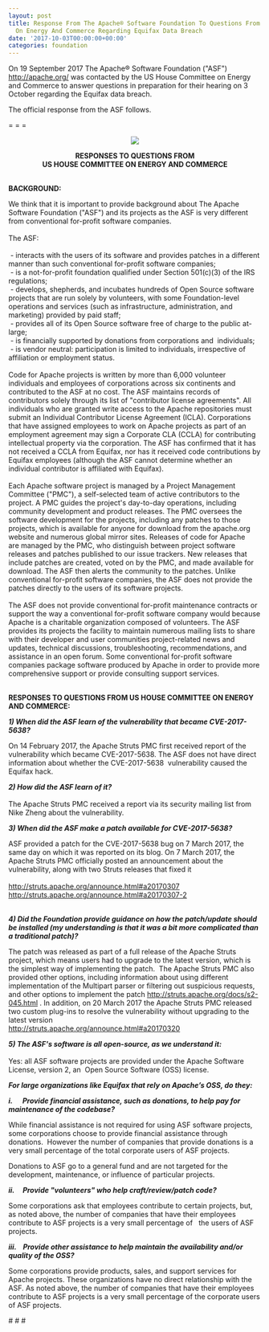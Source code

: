 ```yaml
---
layout: post
title: Response From The Apache® Software Foundation To Questions From US House Committee
  On Energy And Commerce Regarding Equifax Data Breach
date: '2017-10-03T00:00:00+00:00'
categories: foundation
---
```

<p>On 19 September 2017 The Apache® Software Foundation (&quot;ASF&quot;) <a href="http://apache.org/">http://apache.org/</a> was contacted by the US House Committee on Energy and Commerce to answer questions in preparation for their hearing on 3 October regarding the Equifax data breach. </p> 
  <p>The official response from the ASF follows.</p> 
  <p>= = =</p> 
  <p style="text-align: center;"><img src="https://blogs.apache.org/foundation/mediaresource/94cb81dc-c86e-4310-82d3-8c22df8736af" /> </p> 
  <p> </p> 
  <div style="text-align: center;"><strong>RESPONSES TO QUESTIONS FROM<br /></strong><strong> 
      <div style="display: inline !important;"> 
        <p style="display: inline !important;"><strong>US HOUSE COMMITTEE ON ENERGY AND COMMERCE<br /><br /></strong></p> 
      </div></strong></div> 
  <p style="display: inline !important;"> </p> 
  <div> 
    <p style="text-align: left;"><strong>BACKGROUND:</strong></p> 
  </div> 
  <div>We think that it is important to provide background about The Apache Software Foundation (&quot;ASF&quot;) and its projects as the ASF is very different from conventional for-profit software companies.</div> 
  <div><br /></div> 
  <div>The ASF:</div> 
  <div><br /></div> 
  <div>&nbsp;- interacts with the users of its software and provides patches in a different manner than such conventional for-profit software companies;</div> 
  <div>&nbsp;- is a not-for-profit foundation qualified under Section 501(c)(3) of the IRS regulations;</div> 
  <div>&nbsp;- develops, shepherds, and incubates hundreds of Open Source software projects that are run solely by volunteers, with some Foundation-level operations and services (such as infrastructure, administration, and marketing) provided by paid staff;</div> 
  <div>&nbsp;- provides all of its Open Source software free of charge to the public at-large;</div> 
  <div>&nbsp;- is financially supported by donations from corporations and &nbsp;individuals;&nbsp;</div> 
  <div>&nbsp;- is vendor neutral: participation is limited to individuals, irrespective of affiliation or employment status.</div> 
  <div><br /></div> 
  <div>Code for Apache projects is written by more than 6,000 volunteer individuals and employees of corporations across six continents and contributed to the ASF at no cost. The ASF maintains records of contributors solely through its list of &quot;contributor license agreements&quot;. All individuals who are granted write access to the Apache repositories must submit an Individual Contributor License Agreement (ICLA). Corporations that have assigned employees to work on Apache projects as part of an employment agreement may sign a Corporate CLA (CCLA) for contributing intellectual property via the corporation. The ASF has confirmed that it has not received a CCLA from Equifax, nor has it received code contributions by Equifax employees (although the ASF cannot determine whether an individual contributor is affiliated with Equifax).</div> 
  <div><br /></div> 
  <div>Each Apache software project is managed by a Project Management Committee (&quot;PMC&quot;), a self-selected team of active contributors to the project. A PMC guides the project's day-to-day operations, including community development and product releases. The PMC oversees the software development for the projects, including any patches to those projects, which is available for anyone for download from the apache.org website and numerous global mirror sites. Releases of code for Apache</div> 
  <div>are managed by the PMC, who distinguish between project software releases and patches published to our issue trackers. New releases that include patches are created, voted on by the PMC, and made available for download. The ASF then alerts the community to the patches. Unlike conventional for-profit software companies, the ASF does not provide the patches directly to the users of its software projects.</div> 
  <div><br /></div> 
  <div>The ASF does not provide conventional for-profit maintenance contracts or support the way a conventional for-profit software company would because Apache is a charitable organization composed of volunteers. The ASF provides its projects the facility to maintain numerous mailing lists to share with their developer and user communities project-related news and updates, technical discussions, troubleshooting, recommendations, and assistance in an open forum. Some conventional for-profit software companies package software produced by Apache in order to provide more comprehensive support or provide consulting support services.<br /><br /></div> 
  <div> 
    <p><strong>RESPONSES TO QUESTIONS FROM US HOUSE COMMITTEE ON ENERGY AND COMMERCE:</strong></p> 
  </div> 
  <div><strong><em>1) When did the ASF learn of the vulnerability that became CVE-2017-5638?</em></strong> </div> 
  <div> 
    <p>On 14 February 2017, the Apache Struts PMC first received report of the vulnerability which became CVE-2017-5638. The ASF does not have direct information about whether the CVE-2017-5638 &nbsp;vulnerability caused the Equifax hack.</p> 
  </div> 
  <div> </div> 
  <div><strong><em>2) How did the ASF learn of it?</em></strong></div> 
  <div><br /></div> 
  <div>The Apache Struts PMC received a report via its security mailing list from Nike Zheng about the vulnerability.&nbsp;</div> 
  <div> 
    <p><strong><em>3) When did the ASF make a patch available for CVE-2017-5638?</em></strong></p> 
  </div> 
  <div> </div> 
  <div>ASF provided a patch for the CVE-2017-5638 bug on 7 March 2017, the same day on which it was reported on its blog. On 7 March 2017, the Apache Struts PMC officially posted an announcement about the vulnerability, along with two Struts releases that fixed it</div> 
  <div><br /></div> 
  <div><a href="http://struts.apache.org/announce.html#a20170307">http://struts.apache.org/announce.html#a20170307</a></div> 
  <div><a href="http://struts.apache.org/announce.html#a20170307-2">http://struts.apache.org/announce.html#a20170307-2</a></div> 
  <div><br /></div> 
  <div> 
    <p><strong><em>4) Did the Foundation provide guidance on how the patch/update should be installed (my understanding is that it was a bit more complicated than a traditional patch)?</em></strong></p> 
    <p>The patch was released as part of a full release of the Apache Struts project, which means users had to upgrade to the latest version, which is the simplest way of implementing the patch. &nbsp;The Apache Struts PMC also provided other options, including information about using different implementation of the Multipart parser or filtering out suspicious requests, and other options to implement the patch <a href="http://struts.apache.org/docs/s2-045.html">http://struts.apache.org/docs/s2-045.html</a> . In addition, on 20 March 2017 the Apache Struts PMC released two custom plug-ins to resolve the vulnerability without upgrading to the latest version&nbsp;<br /><a href="http://struts.apache.org/announce.html#a20170320">http://struts.apache.org/announce.html#a20170320</a></p> 
  </div> 
  <div> </div> 
  <div><strong><em>5) The ASF's software is all open-source, as we understand it:</em></strong></div> 
  <div><br /></div> 
  <div>Yes: all ASF software projects are provided under the Apache Software License, version 2, an &nbsp;Open Source Software (OSS) license.</div> 
  <div> </div> 
  <p> </p> 
  <div> 
    <p><strong><em>For large organizations like Equifax that rely on Apache’s OSS, do they:</em></strong></p> 
  </div> 
  <div> </div> 
  <div><strong><em>i. &nbsp; &nbsp; &nbsp;Provide financial assistance, such as donations, to help&nbsp;</em></strong><strong><em>pay for maintenance of the codebase?</em></strong></div> 
  <div> </div> 
  <p> </p> 
  <div> 
    <p>While financial assistance is not required for using ASF software projects, some corporations choose to provide financial assistance through donations. &nbsp;However the number of companies that provide donations is a very small percentage of the total corporate users of ASF projects.</p> 
  </div> 
  <div>Donations to ASF go to a general fund and are not targeted for the development, maintenance, or influence of particular projects.</div> 
  <div> </div> 
  <p> </p> 
  <div> 
    <p><strong><em>ii. &nbsp; &nbsp; Provide &quot;volunteers&quot; who help craft/review/patch code?</em></strong></p> 
  </div> 
  <div> </div> 
  <div>Some corporations ask that employees contribute to certain projects, but, as noted above, the number of companies that have their employees contribute to ASF projects is a very small percentage of &nbsp; the users of ASF projects.</div> 
  <div> </div> 
  <p> </p> 
  <div> 
    <p><strong><em>iii. &nbsp; &nbsp;Provide other assistance to help maintain the&nbsp;</em></strong><strong><em>availability and/or quality of the OSS?</em></strong></p> 
  </div> 
  <p> </p> 
  <div> 
    <p>Some corporations provide products, sales, and support services for Apache projects. These organizations have no direct relationship with the ASF. As noted above, the number of companies that have their employees contribute to ASF projects is a very small percentage of the corporate users of ASF projects.</p> 
  </div> 
  <div># # #</div>

